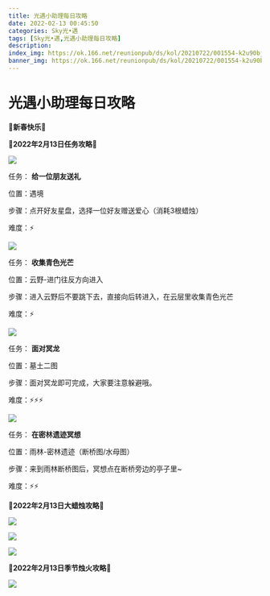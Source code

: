 ```yaml
---
title: 光遇小助理每日攻略
date: 2022-02-13 00:45:50
categories: Sky光•遇
tags: [Sky光•遇,光遇小助理每日攻略]
description: 
index_img: https://ok.166.net/reunionpub/ds/kol/20210722/001554-k2u90bj7ay.png?imageView&thumbnail=600x0&type=jpg
banner_img: https://ok.166.net/reunionpub/ds/kol/20210722/001554-k2u90bj7ay.png?imageView&thumbnail=600x0&type=jpg
---
```

# 光遇小助理每日攻略
**🌹新春快乐🌹**

 **🌊2022年2月13日任务攻略🌊**

![](https://ok.166.net/reunionpub/ds/kol/20220213/000911-ierc16l94q.png)

任务： **给一位朋友送礼**

位置：遇境

步骤：点开好友星盘，选择一位好友赠送爱心（消耗3根蜡烛）

难度：⚡

![](https://ok.166.net/reunionpub/ds/kol/20220213/001006-03k1d7c2ep.png)

任务： **收集青色光芒**

位置：云野-进门往反方向进入

步骤：进入云野后不要跳下去，直接向后转进入，在云层里收集青色光芒

难度：⚡

![](https://ok.166.net/reunionpub/ds/kol/20220213/001038-ye9khq0gtp.png)

任务： **面对冥龙**

位置：墓土二图

步骤：面对冥龙即可完成，大家要注意躲避哦。

难度：⚡⚡⚡

![](https://ok.166.net/reunionpub/ds/kol/20220213/001108-fjzqi0p85o.png)

任务： **在密林遗迹冥想**

位置：雨林-密林遗迹（断桥图/水母图）

步骤：来到雨林断桥图后，冥想点在断桥旁边的亭子里~

难度：⚡⚡

 **🌊2022年2月13日大蜡烛攻略🌊**

![](https://ok.166.net/reunionpub/ds/kol/20220213/002150-dhsazqci2k.png)

![](https://ok.166.net/reunionpub/ds/kol/20220213/001542-d81j7tvh5u.png)

![](https://ok.166.net/reunionpub/ds/kol/20220213/001340-8y6lwn2hs4.png)

  

 **🌊2022年2月13日季节烛火攻略🌊**

![](https://ok.166.net/reunionpub/ds/kol/20220213/002306-zjrs0f3sk9.png)

  

  

  

  

